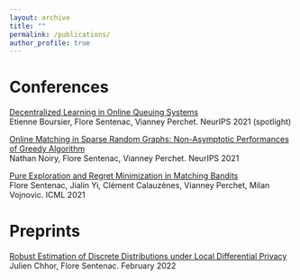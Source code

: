 ```yaml
---
layout: archive
title: ""
permalink: /publications/
author_profile: true
---
```


# Conferences

[Decentralized Learning in Online Queuing Systems](https://arxiv.org/abs/2106.04228) <br/>
Etienne Boursier, Flore Sentenac, Vianney Perchet. NeurIPS 2021 (spotlight)

[Online Matching in Sparse Random Graphs: Non-Asymptotic Performances of Greedy Algorithm](https://arxiv.org/abs/2107.00995) <br/>
Nathan Noiry, Flore Sentenac, Vianney Perchet. NeurIPS 2021


[Pure Exploration and Regret Minimization in Matching Bandits](https://icml.cc/Conferences/2021/ScheduleMultitrack?event=10348)<br/>
Flore Sentenac, Jialin Yi, Clément Calauzènes, Vianney Perchet, Milan Vojnovic. ICML 2021

# Preprints

[Robust Estimation of Discrete Distributions under Local Differential Privacy](https://arxiv.org/abs/2202.06825) <br/>
Julien Chhor, Flore Sentenac. February 2022
